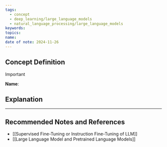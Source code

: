 ```yaml
---
tags:
  - concept
  - deep_learning/large_language_models
  - natural_language_processing/large_language_models
keywords: 
topics: 
name: 
date of note: 2024-11-26
---
```


## Concept Definition

>[!important]
>**Name**: 



## Explanation





-----------
##  Recommended Notes and References

- [[Supervised Fine-Tuning or Instruction Fine-Tuning of LLM]]
- [[Large Language Model and Pretrained Language Models]]